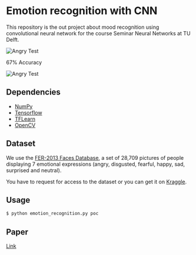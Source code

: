 # Emotion recognition with CNN


This repository is the out project about mood recognition using convolutional neural network for the course Seminar Neural Networks at TU Delft.

![Angry Test](https://raw.githubusercontent.com/isseu/emotion-recognition-neural-networks/master/paper/angry.png)

 67% Accuracy

 ![Angry Test](https://raw.githubusercontent.com/isseu/emotion-recognition-neural-networks/master/paper/matrix_final.png)

## Dependencies

- [NumPy](http://docs.scipy.org/doc/numpy-1.10.1/user/install.html)
- [Tensorflow](https://www.tensorflow.org/versions/r0.8/get_started/os_setup.html)
- [TFLearn](https://github.com/tflearn/tflearn#installation)
- [OpenCV](https://opencv-python-tutroals.readthedocs.io/en/latest/)

## Dataset

We use the [FER-2013 Faces Database](http://www.socsci.ru.nl:8180/RaFD2/RaFD?p=main), a set of 28,709 pictures of people displaying 7 emotional expressions (angry, disgusted, fearful, happy, sad, surprised and neutral).

You have to request for access to the dataset or you can get it on [Kraggle](https://www.kaggle.com/c/challenges-in-representation-learning-facial-expression-recognition-challenge/data).

## Usage

```bash
$ python emotion_recognition.py poc
```

## Paper

[Link](https://github.com/isseu/emotion-recognition-neural-networks/blob/master/paper/Report_NN.pdf)
